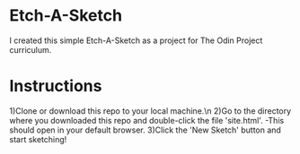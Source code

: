 # Etch-A-Sketch
I created this simple Etch-A-Sketch as a project for The Odin Project curriculum. 

# Instructions
1)Clone or download this repo to your local machine.\n
2)Go to the directory where you downloaded this repo and double-click the file 'site.html'.
    -This should open in your default browser. 
3)Click the 'New Sketch' button and start sketching!
